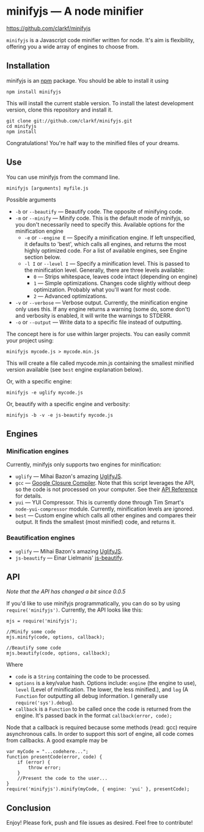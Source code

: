 # minifyjs — A node minifier

<https://github.com/clarkf/minifyjs>


`minifyjs` is a Javascript code minifier written for node. It's aim is flexibility, offering you a wide array of engines to choose from.

## Installation


minifyjs is an [npm](http://npmjs.org) package. You should be able to install it using

    npm install minifyjs

This will install the current stable version. To install the latest development version, clone this repository and install it.

    git clone git://github.com/clarkf/minifyjs.git
    cd minifyjs
    npm install

Congratulations! You're half way to the minified files of your dreams.

## Use

You can use minifyjs from the command line.

    minifyjs [arguments] myfile.js

Possible arguments

* `-b` or `--beautify` — Beautify code. The opposite of minifying code.
* `-m` or `--minify` — Minify code. This is the default mode of minifyjs, so you don't necessarily need to specify this. Available options for the minification engine
    * `-e` or `--engine E` — Specify a minification engine. If left unspecified, it defaults to 'best', which calls all engines, and returns the most highly optimized code. For a list of available engines, see Engine section below.
    * `-l I` or `--level I` — Specify a minification level. This is passed to the minification level. Generally, there are three levels available:
        * `0` — Strips whitespace, leaves code intact (depending on engine)
        * `1` — Simple optimizations. Changes code slightly without deep optimization. Probably what you'll want for most code.
        * `2` — Advanced optimizations.
* `-v` or `--verbose` — Verbose output. Currently, the minification engine only uses this. If any engine returns a warning (some do, some don't) and verbosity is enabled, it will write the warnings to STDERR.
* `-o` or `--output` — Write data to a specific file instead of outputting.

The concept here is for use within larger projects. You can easily commit your project using:

    minifyjs mycode.js > mycode.min.js

This will create a file called mycode.min.js containing the smallest minified version available (see `best` engine explanation below).

Or, with a specific engine:

    minifyjs -e uglify mycode.js

Or, beautify with a specific engine and verbosity:

    minifyjs -b -v -e js-beautify mycode.js

## Engines

### Minification engines
Currently, minifyjs only supports two engines for minification:

* `uglify` — Mihai Bazon's amazing [UglifyJS](https://github.com/mishoo/UglifyJS).
* `gcc` — [Google Closure Compiler](http://code.google.com/closure/compiler/). Note that this script leverages the API, so the code is not processed on your computer. See their [API Reference](http://code.google.com/closure/compiler/docs/api-ref.html) for details.
* `yui` — YUI Compressor. This is currently done through Tim Smart's `node-yui-compressor` module. Currently, minification levels are ignored.
* `best` — Custom engine which calls all other engines and compares their output. It finds the smallest (most minified) code, and returns it.

### Beautification engines
* `uglify` — Mihai Bazon's amazing [UglifyJS](https://github.com/mishoo/UglifyJS).
* `js-beautify` — Einar Lielmanis' [js-beautify](https://github.com/einars/js-beautify).

## API

_Note that the API has changed a bit since 0.0.5_

If you'd like to use minifyjs programmatically, you can do so by using `require('minifyjs')`. Currently, the API looks like this:

    mjs = require('minifyjs');
    
    //Minify some code
    mjs.minify(code, options, callback);
    
    //Beautify some code
    mjs.beautify(code, options, callback);

Where

* `code` is a `String` containing the code to be processed.
* `options` is a key/value hash. Options include: `engine` (the engine
  to use), `level` (Level of minification. The lower, the less minified.), and `log` (A `Function` for outputting all debug information. I generally use `require('sys').debug`).
* `callback` is a `Function` to be called once the code is returned from the engine. It's passed back in the format `callback(error, code);`

Node that a callback is required because some methods (read: gcc) require asynchronous calls. In order to support this sort of engine, all code comes from callbacks. A good example may be

    var myCode = "...codehere...";
    function presentCode(error, code) {
        if (error) {
            throw error;
        }
        //Present the code to the user...
    }
    require('minifyjs').minify(myCode, { engine: 'yui' }, presentCode);

## Conclusion

Enjoy! Please fork, push and file issues as desired. Feel free to
contribute!
